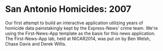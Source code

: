 San Antonio Homicides: 2007
===========================
Our first attempt to build an interactive application utilizing years of homicide data painstakingly kept by the Express-News' crime team. We're using the First-News-App template as the basis for this news application. The First-News-App lab, held at NICAR2014, was put on by Ben Welsh, Chase Davis and Derek Willis.
